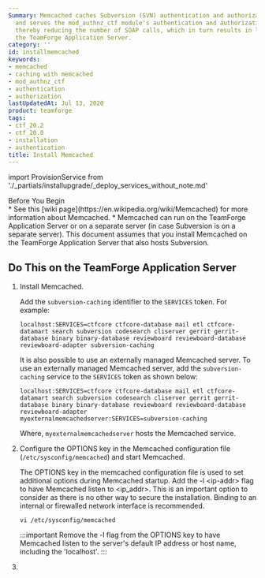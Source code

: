 ```yaml
---
Summary: Memcached caches Subversion (SVN) authentication and authorization information
  and serves the mod_authnz_ctf module's authentication and authorization requests
  thereby reducing the number of SOAP calls, which in turn results in less load on
  the TeamForge Application Server.
category: ''
id: installmemcached
keywords:
- memcached
- caching with memcached
- mod_authnz_ctf
- authentication
- authorization
lastUpdatedAt: Jul 13, 2020
product: teamforge
tags:
- ctf_20.2
- ctf_20.0
- installation
- authentication
title: Install Memcached
---
```


import ProvisionService from './_partials/installupgrade/_deploy_services_without_note.md'

<div class="panel panel-info">
<div class="panel-heading">Before You Begin</div>
<div class="panel-body" markdown="1">
* See this [wiki page](https://en.wikipedia.org/wiki/Memcached) for more information about Memcached.
* Memcached can run on the TeamForge Application Server or on a separate server (in case Subversion is on a separate server). This document assumes that you install Memcached on the TeamForge Application Server that also hosts Subversion.
</div>
</div>

## Do This on the TeamForge Application Server

1. Install Memcached.

   Add the `subversion-caching` identifier to the `SERVICES` token. For example:

   ```shell
   localhost:SERVICES=ctfcore ctfcore-database mail etl ctfcore-datamart search subversion codesearch cliserver gerrit gerrit-database binary binary-database reviewboard reviewboard-database reviewboard-adapter subversion-caching
   ````

   It is also possible to use an externally managed Memcached server. To use an externally managed Memcached server, add the `subversion-caching` service to the `SERVICES` token as shown below:
   ```shell
   localhost:SERVICES=ctfcore ctfcore-database mail etl ctfcore-datamart search subversion codesearch cliserver gerrit gerrit-database binary binary-database reviewboard reviewboard-database reviewboard-adapter
   myexternalmemcachedserver:SERVICES=subversion-caching
   ````
   Where, `myexternalmemcachedserver` hosts the Memcached service.


2. Configure the OPTIONS key in the Memcached configuration file (`/etc/sysconfig/memcached`) and start Memcached.
   
   The OPTIONS key in the memcached configuration file is used to set additional options during Memcached startup. Add the -l \<ip-addr\> flag to have Memcached listen to \<ip_addr\>. This is an important option to consider as there is no other way to secure the installation. Binding to an internal or firewalled network interface is recommended.
   
   ```shell
   vi /etc/sysconfig/memcached
   ````

   :::important
   Remove the -l flag from the OPTIONS key to have Memcached listen to the server's default IP address or host name, including the 'localhost'.
   :::

3. <ProvisionService />
   <!-- % include installupgrade/deploy_services_without_note.html % -->